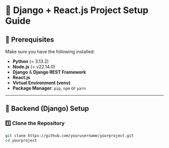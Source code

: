 # 📌 Django + React.js Project Setup Guide  

## 🔹 Prerequisites  
Make sure you have the following installed:  
- **Python** (= 3.13.2)  
- **Node.js** (= v22.14.0)  
- **Django** & **Django REST Framework**  
- **React.js**  
- **Virtual Environment (venv)**  
- **Package Manager**: `pip`, `npm` or `yarn`  

---

## 🚀 Backend (Django) Setup  

### 1️⃣ Clone the Repository  
```sh
git clone https://github.com/yourusername/yourproject.git
cd yourproject
